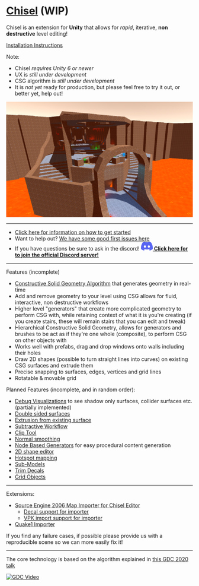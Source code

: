 # [Chisel](https://github.com/RadicalCSG/Chisel) (WIP)

Chisel is an extension for **Unity** that allows for _rapid_, iterative, **non destructive** level editing!

[Installation Instructions](INSTALLATION.md)


Note:
- Chisel *requires Unity 6 or newer*
- UX is *still under development*
- CSG algorithm is *still under development*
- It is *not yet* ready for production, but please feel free to try it out, or better yet, help out!

![Example](Documentation~/Images/chisel_example.png)

---
* [Click here for information on how to get started](GETTING_STARTED.md)
* Want to help out? [We have some good first issues here](https://github.com/RadicalCSG/Chisel/labels/good%20first%20issue)
* If you have questions be sure to ask in the discord! **[![Discord](Documentation~/Images/discord-mark-blue-small.png)
 Click here for to join the official Discord server!](https://discord.gg/zttNkPQ)**
---

Features (incomplete)
* [Constructive Solid Geometry Algorithm](http://www.youtube.com/watch?v=Iqmg4gblreo) that generates geometry in real-time
* Add and remove geometry to your level using CSG allows for fluid, interactive, non destructive workflows
* Higher level "generators" that create more complicated geometry to perform CSG with, while retaining context of what it is you're creating (if you create stairs, these will remain stairs that you can edit and tweak)
* Hierarchical Constructive Solid Geometry, allows for generators and brushes to be act as if they're one whole (composite), to perform CSG on other objects with
* Works well with prefabs, drag and drop windows onto walls including their holes
* Draw 2D shapes (possible to turn straight lines into curves) on existing CSG surfaces and extrude them
* Precise snapping to surfaces, edges, vertices and grid lines
* Rotatable & movable grid

Planned Features (incomplete, and in random order):
* [Debug Visualizations](https://github.com/RadicalCSG/Chisel.Prototype/issues/118) to see shadow only surfaces, collider surfaces etc.  (partially implemented)
* [Double sided surfaces](https://github.com/RadicalCSG/Chisel.Prototype/issues/226)
* [Extrusion from existing surface](https://github.com/RadicalCSG/Chisel.Prototype/issues/19)
* [Subtractive Workflow](https://github.com/RadicalCSG/Chisel.Prototype/issues/14)
* [Clip Tool](https://github.com/RadicalCSG/Chisel.Prototype/issues/15)
* [Normal smoothing](https://github.com/RadicalCSG/Chisel.Prototype/issues/184)
* [Node Based Generators](https://github.com/RadicalCSG/Chisel.Prototype/issues/94) for easy procedural content generation
* [2D shape editor](https://github.com/RadicalCSG/Chisel.Prototype/issues/260)
* [Hotspot mapping](https://github.com/RadicalCSG/Chisel.Prototype/issues/173)
* [Sub-Models](https://github.com/RadicalCSG/Chisel.Prototype/issues/259)
* [Trim Decals](https://github.com/RadicalCSG/Chisel.Prototype/issues/117)
* [Grid Objects](https://github.com/RadicalCSG/Chisel.Prototype/issues/121)

---
Extensions:
* [Source Engine 2006 Map Importer for Chisel Editor]( https://github.com/Henry00IS/Chisel.Import.Source)
  * [Decal support for importer](https://github.com/Henry00IS/Chisel.Decals)
  * [VPK import support for importer](https://github.com/nukeandbeans/com.chisel.import.source.vpktools)
* [Quake1 Importer](https://github.com/Quixotic7/Chisel.Import.Quake1)

If you find any failure cases, if possible please provide us with a reproducible scene so we can more easily fix it!

---
The core technology is based on the algorithm explained in [this GDC 2020 talk](http://www.youtube.com/watch?v=Iqmg4gblreo)

[![GDC Video](http://img.youtube.com/vi/Iqmg4gblreo/0.jpg)](http://www.youtube.com/watch?v=Iqmg4gblreo "Geometry in Milliseconds: Real-Time Constructive Solid Geometry")
